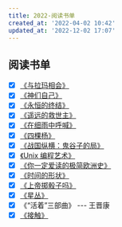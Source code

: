 ```yaml
---
title: 2022-阅读书单
created_at: '2022-04-02 10:42'
updated_at: '2022-12-02 17:07'
---
```


## 阅读书单

- [x] [《与拉玛相会》](https://zh.wikipedia.org/wiki/%E8%88%87%E6%8B%89%E7%91%AA%E7%9B%B8%E6%9C%83)
- [x] [《神们自己》](https://book.douban.com/subject/26264967/)
- [x] [《永恒的终结》](https://book.douban.com/subject/25829693/)
- [x] [《遥远的救世主》](https://book.douban.com/subject/26264967/)
- [x] [《在细雨中呼喊》](https://book.douban.com/subject/20421947/)
- [x] [《四棵杨》](https://book.douban.com/subject/4709550/)
- [x] [《战国纵横：鬼谷子的局》](https://book.douban.com/subject/10807797/)
- [x] [《Unix 编程艺术》](https://zackdkblog.oss-cn-beijing.aliyuncs.com/books/unix%E7%BC%96%E7%A8%8B%E8%89%BA%E6%9C%AF.pdf)
- [x] [《你一定爱读的极简欧洲史》](https://book.douban.com/subject/5366248/)
- [x] [《时间的形状》](https://book.douban.com/subject/26992254/)
- [x] [《上帝掷骰子吗》](https://book.douban.com/subject/1467022/)
- [x] [《星丛》](https://book.douban.com/subject/30140369/)
- [x] 《“活着”三部曲》 --- 王晋康
- [x] [《接触》](https://book.douban.com/subject/35701052/)